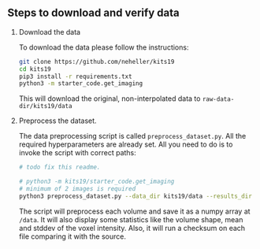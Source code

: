 ## Steps to download and verify data

1. Download the data
   
    To download the data please follow the instructions:
    ```bash
    git clone https://github.com/neheller/kits19
    cd kits19
    pip3 install -r requirements.txt
    python3 -m starter_code.get_imaging
    ```
    This will download the original, non-interpolated data to `raw-data-dir/kits19/data`

2. Preprocess the dataset.
    
    The data preprocessing script is called `preprocess_dataset.py`. All the required hyperparameters are already set. All you need to do is to invoke the script with correct paths:
    ```bash
   # todo fix this readme.
    
   # python3 -m kits19/starter_code.get_imaging
   # minimum of 2 images is required
    python3 preprocess_dataset.py --data_dir kits19/data --results_dir ~/code_projects/kits19/data
    ```
   
    The script will preprocess each volume and save it as a numpy array at `/data`. It will also display some statistics like the volume shape, mean and stddev of the voxel intensity. Also, it will run a checksum on each file comparing it with the source.